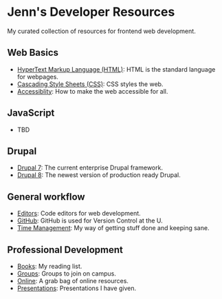 # Jenn's Developer Resources

My curated collection of resources for frontend web development.

## Web Basics
+ [HyperText Markup Language (HTML)](basics/html.md): HTML is the standard language for webpages.
+ [Cascading Style Sheets (CSS)](basics/css.md): CSS styles the web.
+ [Accessiblity](basics/accessibility.md): How to make the web accessible for all.

## JavaScript
+ TBD

## Drupal
+ [Drupal 7](drupal/7.md): The current enterprise Drupal framework.
+ [Drupal 8](drupal/8.md): The newest version of production ready Drupal.

## General workflow
+ [Editors](workflow/editors.md): Code editors for web development.
+ [GitHub](workflow/github.md): GitHub is used for Version Control at the U.
+ [Time Management](workflow/time-management.md): My way of getting stuff done and keeping sane.

## Professional Development
+ [Books](professional/books.md): My reading list.
+ [Groups](professional/groups.md): Groups to join on campus.
+ [Online](professional/online.md): A grab bag of online resources.
+ [Presentations](professional/presentations.md): Presentations I have given.
